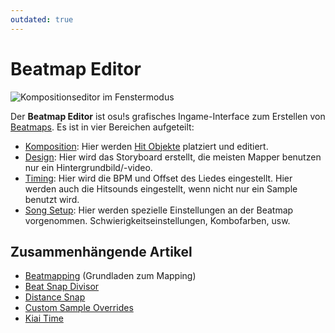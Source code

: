 ```yaml
---
outdated: true
---
```


# Beatmap Editor

![Kompositionseditor im Fenstermodus](Compose/img/Compose.jpg "Kompositionseditor im Fenstermodus")

Der **Beatmap Editor** ist osu!s grafisches Ingame-Interface zum Erstellen von [Beatmaps](/wiki/Beatmap). Es ist in vier Bereichen aufgeteilt:

- [Komposition](Compose): Hier werden [Hit Objekte](/wiki/Hit_object) platziert und editiert.
- [Design](Design): Hier wird das Storyboard erstellt, die meisten Mapper benutzen nur ein Hintergrundbild/-video.
- [Timing](Timing): Hier wird die BPM und Offset des Liedes eingestellt. Hier werden auch die Hitsounds eingestellt, wenn nicht nur ein Sample benutzt wird.
- [Song Setup](Song_Setup): Hier werden spezielle Einstellungen an der Beatmap vorgenommen. Schwierigkeitseinstellungen, Kombofarben, usw.

## Zusammenhängende Artikel

- [Beatmapping](/wiki/Beatmapping) (Grundladen zum Mapping)
- [Beat Snap Divisor](Beat_Snap_Divisor)
- [Distance Snap](Distance_Snap)
- [Custom Sample Overrides](/wiki/Guides/Custom_Sample_Overrides)
- [Kiai Time](Kiai_Time)
